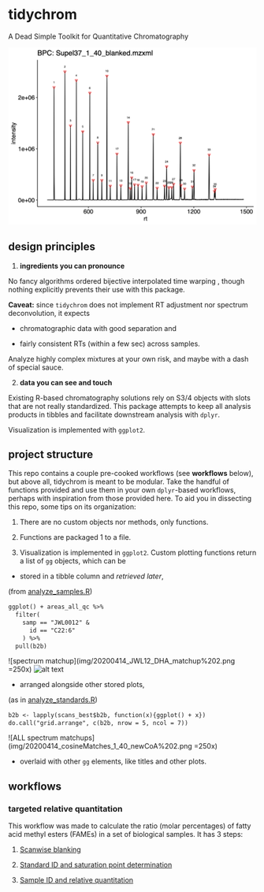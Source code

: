# tidychrom

A Dead Simple Toolkit for Quantitative Chromatography

![base peak chromatogram](img/20200414_masterBPC%202.png)

## design principles

1. **ingredients you can pronounce**

No fancy algorithms <cough> ordered bijective interpolated time warping </cough>, 
though nothing explicitly prevents their use with this package.

**Caveat:** since `tidychrom` does not implement RT adjustment nor spectrum
deconvolution, it expects

* chromatographic data with good separation and 
	
* fairly consistent RTs (within a few sec) across samples.
	
Analyze highly complex mixtures at your own risk, and maybe with a dash of special sauce.

2. **data you can see and touch**

Existing R-based chromatography solutions rely on S3/4 objects with slots
that are not really standardized. This package attempts to keep all analysis
products in tibbles and facilitate downstream analysis with `dplyr`.

Visualization is implemented with `ggplot2`.

## project structure

This repo contains a couple pre-cooked workflows (see **workflows** below), but above all, tidychrom is meant to be modular. Take the handful of functions provided and use them in your own `dplyr`-based workflows, perhaps with inspiration from those provided here. To aid you in dissecting this repo, some tips on its organization:

1. There are no custom objects nor methods, only functions.

2. Functions are packaged 1 to a file.
	
3. Visualization is implemented in `ggplot2`. Custom plotting functions return a list of `gg` objects,
which can be

+ stored in a tibble column and _retrieved later_,

(from [analyze_samples.R](analyze_samples.R))
```
ggplot() + areas_all_qc %>%
  filter(
    samp == "JWL0012" &
      id == "C22:6"
    ) %>%
  pull(b2b)
```
![spectrum matchup](img/20200414_JWL12_DHA_matchup%202.png  =250x)
<img src="url" alt="alt text" width="250px">
	
+ arranged alongside other stored plots,

(as in [analyze_standards.R](analyze_standards.R))
```
b2b <- lapply(scans_best$b2b, function(x){ggplot() + x})
do.call("grid.arrange", c(b2b, nrow = 5, ncol = 7))
```
![ALL spectrum matchups](img/20200414_cosineMatches_1_40_newCoA%202.png  =250x)
	
+ overlaid with other `gg` elements, like titles and other plots.

## workflows

### targeted relative quantitation

This workflow was made to calculate the ratio (molar percentages) of fatty acid methyl esters (FAMEs) in a set of biological samples. It has 3 steps:

1. [Scanwise blanking](subtract_blanks_multidir.R)

2. [Standard ID and saturation point determination](analyze_standards.R)

3. [Sample ID and relative quantitation](analyze_samples.R)

